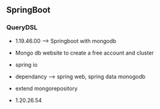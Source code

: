## SpringBoot

### QueryDSL
- 1.19.46.00 --> Springboot with mongodb

- Mongo db website to create a free account and cluster
- spring io
- dependancy --> spring web, spring data monogodb
- extend mongorepository
- 1.20.26.54 

